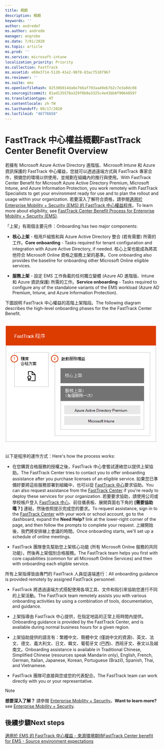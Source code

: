 ```yaml
---
title: 概觀
description: 概觀
keywords: ''
author: andredm7
ms.author: andredm
manager: angrobe
ms.date: 7/01/2020
ms.topic: article
ms.prod: ''
ms.service: microsoft-intune
localization_priority: Priority
ms.collection: FastTrack
ms.assetid: e60e3714-5120-41e2-9878-83ac75107967
ms.reviewer: ''
ms.suite: ems
ms.openlocfilehash: 825306014da6e7b6af793aa49eb7b2c7e3a0dc08
ms.sourcegitcommit: 81ad135578a329f8b0a3325c4e43bb8f90648597
ms.translationtype: HT
ms.contentlocale: zh-TW
ms.lasthandoff: 08/17/2020
ms.locfileid: "46776658"
---
```

# <a name="fasttrack-center-benefit-overview"></a><span data-ttu-id="14016-103">FastTrack 中心權益概觀</span><span class="sxs-lookup"><span data-stu-id="14016-103">FastTrack Center Benefit Overview</span></span>

<span data-ttu-id="14016-104">若擁有 Microsoft Azure Active Directory 進階版、Microsoft Intune 和 Azure 資訊保護的 FastTrack 中心權益，您就可以透過遠端方式與 FastTrack 專家合作，預備您的環境以供使用，並規劃在組織內的推行與使用。</span><span class="sxs-lookup"><span data-stu-id="14016-104">With FastTrack Center Benefit for Microsoft Azure Active Directory Premium, Microsoft Intune, and Azure Information Protection, you work remotely with FastTrack Specialists to get your environment ready for use and to plan the rollout and usage within your organization.</span></span> <span data-ttu-id="14016-105">若要深入了解符合資格，請參閱[適用於 Enterprise Mobility + Security (EMS) 的 FastTrack 中心權益程序](EMS-fasttrack-process.md)。</span><span class="sxs-lookup"><span data-stu-id="14016-105">To learn more about eligibility, see [FastTrack Center Benefit Process for Enterprise Mobility + Security (EMS)](EMS-fasttrack-process.md).</span></span>

<span data-ttu-id="14016-106">「上架」有兩個主要元件：</span><span class="sxs-lookup"><span data-stu-id="14016-106">Onboarding has two major components:</span></span>

-   <span data-ttu-id="14016-107">**核心上架** - 租用戶組態和與 Azure Active Directory 整合 (若有需要) 所需的工作。</span><span class="sxs-lookup"><span data-stu-id="14016-107">**Core onboarding** - Tasks required for tenant configuration and integration with Azure Active Directory, if needed.</span></span> <span data-ttu-id="14016-108">核心上架也能成為將其他符合 Microsoft Online 資格之服務上架的基準。</span><span class="sxs-lookup"><span data-stu-id="14016-108">Core onboarding also provides the baseline for onboarding other Microsoft Online eligible services.</span></span>

-   <span data-ttu-id="14016-109">**服務上架** - 設定 EMS 工作負載的任何獨立變體 (Azure AD 進階版、Intune 和 Azure 資訊保護) 所需的工作。</span><span class="sxs-lookup"><span data-stu-id="14016-109">**Service onboarding** - Tasks required to configure any of the standalone variants of the EMS workload (Azure AD Premium, Intune, and Azure Information Protection).</span></span>

<span data-ttu-id="14016-110">下圖說明 FastTrack 中心權益的高階上架階段。</span><span class="sxs-lookup"><span data-stu-id="14016-110">The following diagram describes the high-level onboarding phases for the the FastTrack Center Benefit.</span></span>

![使用 FastTrack 中心權益的高階上架階段](./media/ft-onboarding-process.png)

<span data-ttu-id="14016-112">以下是程序的運作方式：</span><span class="sxs-lookup"><span data-stu-id="14016-112">Here's how the process works:</span></span>

- <span data-ttu-id="14016-113">在您購買合格服務的授權之後，FastTrack 中心會嘗試連絡您以提供上架協助。</span><span class="sxs-lookup"><span data-stu-id="14016-113">The FastTrack Center tries to contact you to offer onboarding assistance after you purchase licenses of an eligible service.</span></span> <span data-ttu-id="14016-114">如果您已準備好要將這些服務部署到組織中，也可以從 [FastTrack 中心](https://go.microsoft.com/fwlink/?linkid=780698)要求協助。</span><span class="sxs-lookup"><span data-stu-id="14016-114">You can also request assistance from the [FastTrack Center](https://go.microsoft.com/fwlink/?linkid=780698) if you're ready to deploy these services for your organization.</span></span> <span data-ttu-id="14016-115">若要要求協助，請使用公司或學校帳戶登入 [FastTrack 中心](https://go.microsoft.com/fwlink/?linkid=780698)、前往儀表板、展開頁面右下角的 **[需要協助嗎？]** 連結，然後依照提示完成您的要求。</span><span class="sxs-lookup"><span data-stu-id="14016-115">To request assistance, sign in to the [FastTrack Center](https://go.microsoft.com/fwlink/?linkid=780698) with your work or school account, go to the dashboard, expand the **Need Help?** link at the lower-right corner of the page, and then follow the prompts to complete your request.</span></span> <span data-ttu-id="14016-116">上線開始後，我們將安排線上會議的時間。</span><span class="sxs-lookup"><span data-stu-id="14016-116">Once onboarding starts, we'll set up a schedule of online meetings.</span></span>

-   <span data-ttu-id="14016-117">FastTrack 團隊會先幫助您上架核心功能 (所有 Microsoft Online 服務的共同功能)，然後再上架個別合格服務。</span><span class="sxs-lookup"><span data-stu-id="14016-117">The FastTrack team helps you first with core capabilities (common for all Microsoft Online Services) and then with onboarding each eligible service.</span></span>

<span data-ttu-id="14016-118">所有上架指導皆由專門的 FastTrack 人員從遠端進行：</span><span class="sxs-lookup"><span data-stu-id="14016-118">All onboarding guidance is provided remotely by assigned FastTrack personnel:</span></span>

-   <span data-ttu-id="14016-119">FastTrack 將透過遠端方式搭配使用各項工具、文件和指引來協助您進行不同的上架活動。</span><span class="sxs-lookup"><span data-stu-id="14016-119">The FastTrack team remotely assists you with various onboarding activities by using a combination of tools, documentation, and guidance.</span></span>

-   <span data-ttu-id="14016-120">上架指導由 FastTrack 中心提供，在指定地區的正常上班時間內提供。</span><span class="sxs-lookup"><span data-stu-id="14016-120">Onboarding guidance is provided by the FastTrack Center, and is available during normal business hours for a given region.</span></span>

-   <span data-ttu-id="14016-121">上架協助提供的語言有：繁體中文、簡體中文 (僅說中文的資源)、英文、法文、德文、義大利文、日文、韓文、葡萄牙文 (巴西)、西班牙文、泰文以及越南文。</span><span class="sxs-lookup"><span data-stu-id="14016-121">Onboarding assistance is available in Traditional Chinese, Simplified Chinese (resources speak Mandarin only), English, French, German, Italian, Japanese, Korean, Portuguese (Brazil), Spanish, Thai, and Vietnamese.</span></span>

-   <span data-ttu-id="14016-122">FastTrack 團隊可直接與您或您的代表配合。</span><span class="sxs-lookup"><span data-stu-id="14016-122">The FastTrack team can work directly with you or your representative.</span></span>

> [!NOTE]
> <span data-ttu-id="14016-123">**想要深入了解？** 請參閱 [Enterprise Mobility + Security](https://www.microsoft.com/cloud-platform/enterprise-mobility)。</span><span class="sxs-lookup"><span data-stu-id="14016-123">**Want to learn more?** see [Enterprise Mobility + Security](https://www.microsoft.com/cloud-platform/enterprise-mobility).</span></span>

## <a name="next-steps"></a><span data-ttu-id="14016-124">後續步驟</span><span class="sxs-lookup"><span data-stu-id="14016-124">Next steps</span></span>

[<span data-ttu-id="14016-125">適用於 EMS 的 FastTrack 中心權益 - 來源環境期待</span><span class="sxs-lookup"><span data-stu-id="14016-125">FastTrack Center benefit for EMS - Source environment expectations</span></span>](EMS-source-environment-expectations.md)

